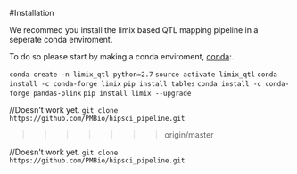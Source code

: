 #Installation

We recommed you install the limix based QTL mapping pipeline in a seperate conda enviroment.

To do so please start by making a conda enviroment, [conda](https://conda.io/docs/index.html):.

`conda create -n limix_qtl python=2.7`
`source activate limix_qtl`
`conda install -c conda-forge limix`
`pip install tables`
`conda install -c conda-forge pandas-plink`
`pip install limix --upgrade`


//Doesn't work yet.
`git clone https://github.com/PMBio/hipsci_pipeline.git`
>>>>>>> origin/master

//Doesn't work yet.
`git clone https://github.com/PMBio/hipsci_pipeline.git`